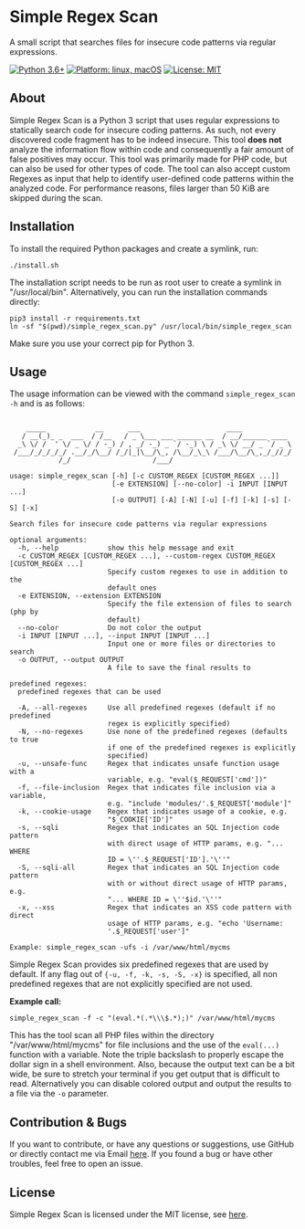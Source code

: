 # Simple Regex Scan
A small script that searches files for insecure code patterns via regular expressions.

<p>
<a href="#"><img src="https://img.shields.io/badge/python-3.6%2B-red" alt="Python 3.6+"></a>
<a href="#"><img src="https://img.shields.io/badge/platform-linux%20%7C%20macOS-%23557ef6" alt="Platform: linux, macOS"></a>
<a href="https://github.com/DustinBorn/SimpleRegexScan/blob/master/LICENSE"><img src="https://img.shields.io/badge/license-MIT-green" alt="License: MIT"></a>
</p>

## About
Simple Regex Scan is a Python 3 script that uses regular expressions to statically search code for insecure coding patterns. As such, not every discovered code fragment has to be indeed insecure. This tool **does not** analyze the information flow within code and consequently a fair amount of false positives may occur. This tool was primarily made for PHP code, but can also be used for other types of code. The tool can also accept custom Regexes as input that help to identify user-defined code patterns within the analyzed code. For performance reasons, files larger than 50 KiB are skipped during the scan.

## Installation
To install the required Python packages and create a symlink, run:
```
./install.sh
```
The installation script needs to be run as root user to create a symlink in "/usr/local/bin". Alternatively, you can run the installation commands directly:
```
pip3 install -r requirements.txt
ln -sf "$(pwd)/simple_regex_scan.py" /usr/local/bin/simple_regex_scan
```
Make sure you use your correct pip for Python 3.

## Usage
The usage information can be viewed with the command ``simple_regex_scan -h`` and is as follows:
```

    _____            __      ___                     ____
   / __(_)_ _  ___  / /__   / _ \___ ___ ______ __  / __/______ ____
  _\ \/ /  ' \/ _ \/ / -_) / , _/ -_) _ `/ -_) \ / _\ \/ __/ _ `/ _ \
 /___/_/_/_/_/ .__/_/\__/ /_/|_|\__/\_, /\__/_\_\ /___/\__/\_,_/_//_/
            /_/                    /___/

usage: simple_regex_scan [-h] [-c CUSTOM_REGEX [CUSTOM_REGEX ...]]
                         [-e EXTENSION] [--no-color] -i INPUT [INPUT ...]
                         [-o OUTPUT] [-A] [-N] [-u] [-f] [-k] [-s] [-S] [-x]

Search files for insecure code patterns via regular expressions

optional arguments:
  -h, --help            show this help message and exit
  -c CUSTOM_REGEX [CUSTOM_REGEX ...], --custom-regex CUSTOM_REGEX [CUSTOM_REGEX ...]
                        Specify custom regexes to use in addition to the
                        default ones
  -e EXTENSION, --extension EXTENSION
                        Specify the file extension of files to search (php by
                        default)
  --no-color            Do not color the output
  -i INPUT [INPUT ...], --input INPUT [INPUT ...]
                        Input one or more files or directories to search
  -o OUTPUT, --output OUTPUT
                        A file to save the final results to

predefined regexes:
  predefined regexes that can be used

  -A, --all-regexes     Use all predefined regexes (default if no predefined
                        regex is explicitly specified)
  -N, --no-regexes      Use none of the predefined regexes (defaults to true
                        if one of the predefined regexes is explicitly
                        specified)
  -u, --unsafe-func     Regex that indicates unsafe function usage with a
                        variable, e.g. "eval($_REQUEST['cmd'])"
  -f, --file-inclusion  Regex that indicates file inclusion via a variable,
                        e.g. "include 'modules/'.$_REQUEST['module']"
  -k, --cookie-usage    Regex that indicates usage of a cookie, e.g.
                        "$_COOKIE['ID']"
  -s, --sqli            Regex that indicates an SQL Injection code pattern
                        with direct usage of HTTP params, e.g. "... WHERE
                        ID = \''.$_REQUEST['ID'].'\''"
  -S, --sqli-all        Regex that indicates an SQL Injection code pattern
                        with or without direct usage of HTTP params, e.g.
                        "... WHERE ID = \''$id.'\''"
  -x, --xss             Regex that indicates an XSS code pattern with direct
                        usage of HTTP params, e.g. "echo 'Username:
                        '.$_REQUEST['user']"

Example: simple_regex_scan -ufs -i /var/www/html/mycms
```

Simple Regex Scan provides six predefined regexes that are used by default. If any flag out of ``{-u, -f, -k, -s, -S, -x}`` is specified, all non predefined regexes that are not explicitly specified are not used.

**Example call:**
```
simple_regex_scan -f -c "(eval.*(.*\\\$.*);)" /var/www/html/mycms
```
This has the tool scan all PHP files within the directory "/var/www/html/mycms" for file inclusions and the use of the ``eval(...)`` function with a variable. Note the triple backslash to properly escape the dollar sign in a shell environment. Also, because the output text can be a bit wide, be sure to stretch your terminal if you get output that is difficult to read. Alternatively you can disable colored output and output the results to a file via the ``-o`` parameter.

## Contribution &amp; Bugs
If you want to contribute, or have any questions or suggestions, use GitHub or directly contact me via Email <a href="mailto:dustin.born@gmx.de">here</a>. If you found a bug or have other troubles, feel free to open an issue.

## License
Simple Regex Scan is licensed under the MIT license, see [here](https://github.com/DustinBorn/SimpleRegexScan/blob/master/LICENSE).
